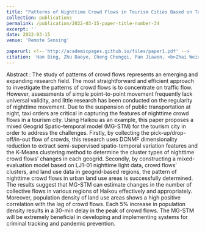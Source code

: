 ```yaml
---
title: "Patterns of Nighttime Crowd Flows in Tourism Cities Based on Taxi Data—Take Haikou Prefecture as an Example"
collection: publications
permalink: /publication/2022-03-15-paper-title-number-34
excerpt: ''
date: 2022-03-15
venue: 'Remote Sensing'

paperurl: <!--'http://academicpages.github.io/files/paper1.pdf' -->
citation: 'Han Bing, Zhu Daoye, Cheng Chengqi, Pan Jiawen, <b>Zhai Weixin</b>. Patterns of Nighttime Crowd Flows in Tourism Cities Based on Taxi Data—Take Haikou Prefecture as an Example[J]. <i>Remote Sensing</i>, 2022, 14(6): 1413.'
---
```



<!--This paper is about the number 1. The number 2 is left for future work.-->
Abstract :  The study of patterns of crowd flows represents an emerging and expanding research field. The most straightforward and efficient approach to investigate the patterns of crowd flows is to concentrate on traffic flow. However, assessments of simple point-to-point movement frequently lack universal validity, and little research has been conducted on the regularity of nighttime movement. Due to the suspension of public transportation at night, taxi orders are critical in capturing the features of nighttime crowd flows in a tourism city. Using Haikou as an example, this paper proposes a mixed Geogrid Spatio-temporal model (MG-STM) for the tourism city in order to address the challenges. Firstly, by collecting the pick-up/drop-off/in-out flow of crowds, this research uses DCNMF dimensionality reduction to extract semi-supervised spatio-temporal variation features and the K-Means clustering method to determine the cluster types of nighttime crowd flows’ changes in each geogrid. Secondly, by constructing a mixed-evaluation model based on LJ1-01 nighttime light data, crowd flows’ clusters, and land use data in geogrid-based regions, the pattern of nighttime crowd flows in urban land use areas is successfully determined. The results suggest that MG-STM can estimate changes in the number of collective flows in various regions of Haikou effectively and appropriately. Moreover, population density of land use areas shows a high positive correlation with the lag of crowd flows. Each 5% increase in population density results in a 30-min delay in the peak of crowd flows. The MG-STM will be extremely beneficial in developing and implementing systems for criminal tracking and pandemic prevention.
<!--[Download paper here](http://academicpages.github.io/files/paper1.pdf)-->

<!--Recommended citation: Zhai W, Cheng C. Vagueness in spatial data: A grid-coding approach[C]. proceedings of the 2014 IEEE Geoscience and Remote Sensing Symposium, 2014. IEEE.-->

